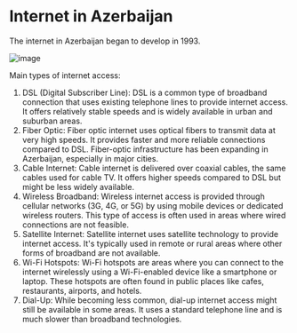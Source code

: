 # Internet in Azerbaijan
The internet in Azerbaijan began to develop in 1993.

![image](https://github.com/2024sabuhiabbasov/Year_2/assets/111758436/bfa31bc1-9fbe-4933-866a-620e97637c87)

Main types of internet access:

1. DSL (Digital Subscriber Line): DSL is a common type of broadband connection that uses existing telephone lines to provide internet access. It offers relatively stable speeds and is widely available in urban and suburban areas.
2. Fiber Optic: Fiber optic internet uses optical fibers to transmit data at very high speeds. It provides faster and more reliable connections compared to DSL. Fiber-optic infrastructure has been expanding in Azerbaijan, especially in major cities.
3. Cable Internet: Cable internet is delivered over coaxial cables, the same cables used for cable TV. It offers higher speeds compared to DSL but might be less widely available.
4. Wireless Broadband: Wireless internet access is provided through cellular networks (3G, 4G, or 5G) by using mobile devices or dedicated wireless routers. This type of access is often used in areas where wired connections are not feasible.
5. Satellite Internet: Satellite internet uses satellite technology to provide internet access. It's typically used in remote or rural areas where other forms of broadband are not available.
6. Wi-Fi Hotspots: Wi-Fi hotspots are areas where you can connect to the internet wirelessly using a Wi-Fi-enabled device like a smartphone or laptop. These hotspots are often found in public places like cafes, restaurants, airports, and hotels.
7. Dial-Up: While becoming less common, dial-up internet access might still be available in some areas. It uses a standard telephone line and is much slower than broadband technologies.

